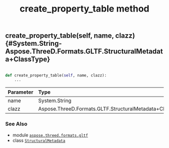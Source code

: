 ﻿---
title: create_property_table method
second_title: Aspose.3D for Python via .NET API References
description: 
type: docs
weight: 50
url: /python-net/aspose.threed.formats.gltf/structuralmetadata/create_property_table/
is_root: false
---

## create_property_table(self, name, clazz) {#System.String-Aspose.ThreeD.Formats.GLTF.StructuralMetadata+ClassType}





```python

def create_property_table(self, name, clazz):
    ...
```


| Parameter | Type | Description |
| :- | :- | :- |
| name | System.String |  |
| clazz | Aspose.ThreeD.Formats.GLTF.StructuralMetadata+ClassType |  |



### See Also
* module [`aspose.threed.formats.gltf`](../../)
* class [`StructuralMetadata`](/3d/python-net/aspose.threed.formats.gltf/structuralmetadata)
